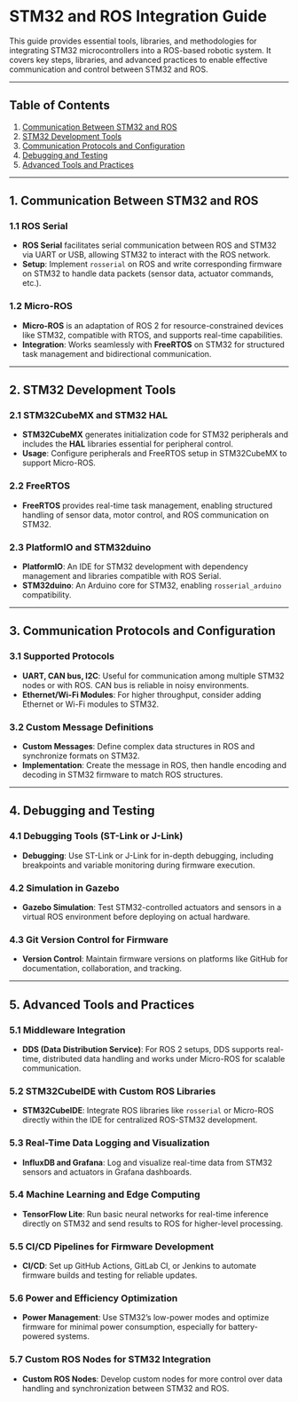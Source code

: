# STM32 and ROS Integration Guide

This guide provides essential tools, libraries, and methodologies for integrating STM32 microcontrollers into a ROS-based robotic system. It covers key steps, libraries, and advanced practices to enable effective communication and control between STM32 and ROS.

---

## Table of Contents
1. [Communication Between STM32 and ROS](#communication-between-stm32-and-ros)
2. [STM32 Development Tools](#stm32-development-tools)
3. [Communication Protocols and Configuration](#communication-protocols-and-configuration)
4. [Debugging and Testing](#debugging-and-testing)
5. [Advanced Tools and Practices](#advanced-tools-and-practices)

---

## 1. Communication Between STM32 and ROS

### 1.1 ROS Serial
- **ROS Serial** facilitates serial communication between ROS and STM32 via UART or USB, allowing STM32 to interact with the ROS network.
- **Setup**: Implement `rosserial` on ROS and write corresponding firmware on STM32 to handle data packets (sensor data, actuator commands, etc.).

### 1.2 Micro-ROS
- **Micro-ROS** is an adaptation of ROS 2 for resource-constrained devices like STM32, compatible with RTOS, and supports real-time capabilities.
- **Integration**: Works seamlessly with **FreeRTOS** on STM32 for structured task management and bidirectional communication.

---

## 2. STM32 Development Tools

### 2.1 STM32CubeMX and STM32 HAL
- **STM32CubeMX** generates initialization code for STM32 peripherals and includes the **HAL** libraries essential for peripheral control.
- **Usage**: Configure peripherals and FreeRTOS setup in STM32CubeMX to support Micro-ROS.

### 2.2 FreeRTOS
- **FreeRTOS** provides real-time task management, enabling structured handling of sensor data, motor control, and ROS communication on STM32.

### 2.3 PlatformIO and STM32duino
- **PlatformIO**: An IDE for STM32 development with dependency management and libraries compatible with ROS Serial.
- **STM32duino**: An Arduino core for STM32, enabling `rosserial_arduino` compatibility.

---

## 3. Communication Protocols and Configuration

### 3.1 Supported Protocols
- **UART, CAN bus, I2C**: Useful for communication among multiple STM32 nodes or with ROS. CAN bus is reliable in noisy environments.
- **Ethernet/Wi-Fi Modules**: For higher throughput, consider adding Ethernet or Wi-Fi modules to STM32.

### 3.2 Custom Message Definitions
- **Custom Messages**: Define complex data structures in ROS and synchronize formats on STM32.
- **Implementation**: Create the message in ROS, then handle encoding and decoding in STM32 firmware to match ROS structures.

---

## 4. Debugging and Testing

### 4.1 Debugging Tools (ST-Link or J-Link)
- **Debugging**: Use ST-Link or J-Link for in-depth debugging, including breakpoints and variable monitoring during firmware execution.

### 4.2 Simulation in Gazebo
- **Gazebo Simulation**: Test STM32-controlled actuators and sensors in a virtual ROS environment before deploying on actual hardware.

### 4.3 Git Version Control for Firmware
- **Version Control**: Maintain firmware versions on platforms like GitHub for documentation, collaboration, and tracking.

---

## 5. Advanced Tools and Practices

### 5.1 Middleware Integration
- **DDS (Data Distribution Service)**: For ROS 2 setups, DDS supports real-time, distributed data handling and works under Micro-ROS for scalable communication.

### 5.2 STM32CubeIDE with Custom ROS Libraries
- **STM32CubeIDE**: Integrate ROS libraries like `rosserial` or Micro-ROS directly within the IDE for centralized ROS-STM32 development.

### 5.3 Real-Time Data Logging and Visualization
- **InfluxDB and Grafana**: Log and visualize real-time data from STM32 sensors and actuators in Grafana dashboards.

### 5.4 Machine Learning and Edge Computing
- **TensorFlow Lite**: Run basic neural networks for real-time inference directly on STM32 and send results to ROS for higher-level processing.

### 5.5 CI/CD Pipelines for Firmware Development
- **CI/CD**: Set up GitHub Actions, GitLab CI, or Jenkins to automate firmware builds and testing for reliable updates.

### 5.6 Power and Efficiency Optimization
- **Power Management**: Use STM32’s low-power modes and optimize firmware for minimal power consumption, especially for battery-powered systems.

### 5.7 Custom ROS Nodes for STM32 Integration
- **Custom ROS Nodes**: Develop custom nodes for more control over data handling and synchronization between STM32 and ROS.

###
